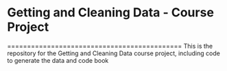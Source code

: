 # Getting and Cleaning Data - Course Project
============================================
This is the repository for the Getting and Cleaning Data course project, including code to generate the data and code book

